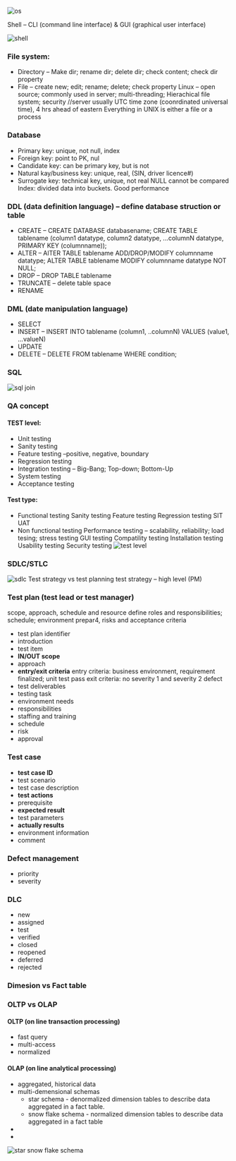 ![os](https://user-images.githubusercontent.com/42009214/43595100-d1db2a2c-9649-11e8-813c-e126eae76377.jpg)
  
Shell – CLI (command line interface) & GUI (graphical user interface)

![shell](https://user-images.githubusercontent.com/42009214/43595186-09829988-964a-11e8-90a7-42faf691547a.jpg)
### File system:
* Directory – Make dir; rename dir; delete dir; check content; check dir property
* File – create new; edit; rename; delete;  check property
Linux – open source; commonly used in server; multi-threading; Hierachical file system; security
//server usually UTC time zone (coonrdinated universal time), 4 hrs ahead of eastern
Everything in UNIX is either a file or a process
### Database
* Primary key: unique, not null, index
* Foreign key: point to PK, nul
* Candidate key: can be primary key, but is not
* Natural kay/business key: unique, real, (SIN, driver licence#)
* Surrogate key: technical key, unique, not real
NULL cannot be compared
Index: divided data into buckets. Good performance
### DDL (data definition language) – define database struction or table
* CREATE – CREATE DATABASE databasename; CREATE TABLE tablename (column1 datatype, column2 datatype, ...columnN datatype, PRIMARY KEY (columnname));
* ALTER – AlTER TABLE tablename ADD/DROP/MODIFY columnname datatype; ALTER TABLE tablename MODIFY columnname datatype NOT NULL;
* DROP – DROP TABLE tablename
* TRUNCATE – delete table space
* RENAME
### DML (date manipulation language)
* SELECT
* INSERT – INSERT INTO tablename (column1, ..columnN) VALUES (value1, ...valueN)
* UPDATE
* DELETE – DELETE FROM tablename WHERE condition;
### SQL
![sql join](https://user-images.githubusercontent.com/42009214/43595190-0c1617b0-964a-11e8-9312-4230a9561127.jpg)
### QA concept
#### TEST level:
* Unit testing
* Sanity testing
* Feature testing –positive, negative, boundary
* Regression testing
* Integration testing – Big-Bang; Top-down; Bottom-Up
* System testing
* Acceptance testing
#### Test type:
* Functional testing
Sanity testing
Feature testing
Regression testing
SIT
UAT
* Non functional testing
Performance testing – scalability, reliability; load tesing; stress testing
GUI testing
Compatility testing
Installation testing
Usability testing
Security testing
![test level](https://user-images.githubusercontent.com/42009214/43596548-99a1f560-964d-11e8-93ad-2a3455d2be03.png)

### SDLC/STLC
![sdlc](https://user-images.githubusercontent.com/42009214/43596553-9bf6301a-964d-11e8-942b-eeadda7aa3d2.jpg)
Test strategy vs test planning
test strategy – high level (PM)
### Test plan (test lead or test manager)
scope, approach, schedule and resource
define roles and responsibilities; schedule; environment prepar4, risks and acceptance criteria
* test plan identifier
* introduction
* test item
* **IN/OUT scope**
* approach
* **entry/exit criteria**
entry criteria: business environment, requirement finalized; unit test pass
exit criteria: no severity 1 and severity 2 defect
* test deliverables
* testing task
* environment needs
* responsibilities
* staffing and training
* schedule
* risk
* approval
### Test case 
* **test case ID**
* test scenario
* test case description
* **test actions**
* prerequisite
* **expected result**
* test parameters
* **actually results**
* environment information
* comment
### Defect management
* priority
* severity
### DLC
* new
* assigned
* test
* verified
* closed
* reopened
* deferred
* rejected
### Dimesion vs Fact table


### OLTP vs OLAP
#### OLTP (on line transaction processing)
* fast query
* multi-access
* normalized
#### OLAP (on line analytical processing)
* aggregated, historical data
* multi-demensional schemas  
  * star schema - denormalized dimension tables to describe data aggregated in a fact table.
  * snow flake schema - normalized dimension tables to describe data aggregated in a fact table
* 
* 
![star snow flake schema](https://user-images.githubusercontent.com/42009214/43649955-7ff07dca-970c-11e8-9703-a76a17277e1c.jpg)
